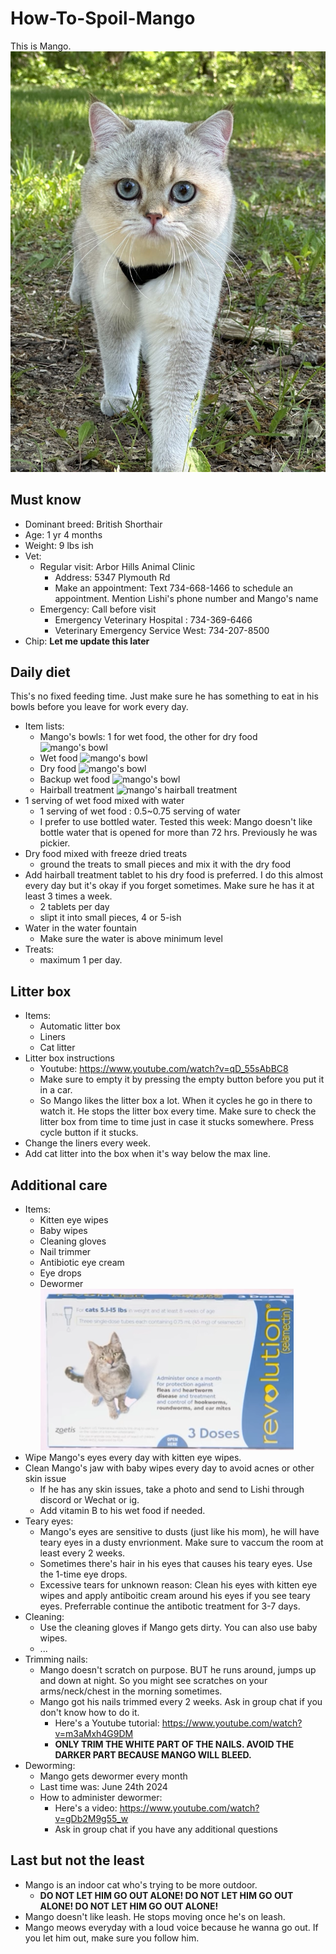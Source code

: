 # How-To-Spoil-Mango
This is Mango.
![mango cover](imgs/mango_cover.jpg)

## Must know
- Dominant breed: British Shorthair
- Age: 1 yr 4 months
- Weight: 9 lbs ish
- Vet: 
    - Regular visit: Arbor Hills Animal Clinic
        - Address: 5347 Plymouth Rd
        - Make an appointment: Text 734-668-1466 to schedule an appointment. Mention Lishi's phone number and Mango's name
    - Emergency: Call before visit
        - Emergency Veterinary Hospital : 734-369-6466
        - Veterinary Emergency Service West: 734-207-8500
- Chip: **Let me update this later**

## Daily diet
This's no fixed feeding time. Just make sure he has something to eat in his bowls before you leave for work every day.
- Item lists:
    - Mango's bowls: 1 for wet food, the other for dry food
 ![mango's bowl](imgs/mango_bowl.jpg)  
    - Wet food
 ![mango's bowl](imgs/mango_bowl.jpg)  
    - Dry food
 ![mango's bowl](imgs/mango_bowl.jpg)  
    - Backup wet food
 ![mango's bowl](imgs/mango_bowl.jpg)  
    - Hairball treatment
 ![mango's hairball treatment](imgs/mango_bowl.jpg)  
- 1 serving of wet food mixed with water
    - 1 serving of wet food : 0.5~0.75 serving of water
    - I prefer to use bottled water. Tested this week: Mango doesn't like bottle water that is opened for more than 72 hrs. Previously he was pickier.
- Dry food mixed with freeze dried treats
    - ground the treats to small pieces and mix it with the dry food
- Add hairball treatment tablet to his dry food is preferred. I do this almost every day but it's okay if you forget sometimes. Make sure he has it at least 3 times a week.
    - 2 tablets per day
    - slipt it into small pieces, 4 or 5-ish
- Water in the water fountain
    - Make sure the water is above minimum level
- Treats:
    - maximum 1 per day.

## Litter box
- Items:
    - Automatic litter box
    - Liners
    - Cat litter
- Litter box instructions
    - Youtube: https://www.youtube.com/watch?v=qD_55sAbBC8
    - Make sure to empty it by pressing the empty button before you put it in a car.
    - So Mango likes the litter box a lot. When it cycles he go in there to watch it. He stops the litter box every time. Make sure to check the litter box from time to time just in case it stucks somewhere. Press cycle button if it stucks.
- Change the liners every week.
- Add cat litter into the box when it's way below the max line.

## Additional care
- Items:
    - Kitten eye wipes
    - Baby wipes
    - Cleaning gloves
    - Nail trimmer
    - Antibiotic eye cream
    - Eye drops
    - Dewormer
![dewormer](imgs/dewormer.png)    
- Wipe Mango's eyes every day with kitten eye wipes.
- Clean Mango's jaw with baby wipes every day to avoid acnes or other skin issue
    - If he has any skin issues, take a photo and send to Lishi through discord or Wechat or ig. 
    - Add vitamin B to his wet food if needed. 
- Teary eyes: 
    - Mango's eyes are sensitive to dusts (just like his mom), he will have teary eyes in a dusty envrionment. Make sure to vaccum the room at least every 2 weeks.
    - Sometimes there's hair in his eyes that causes his teary eyes. Use the 1-time eye drops.
    - Excessive tears for unknown reason: Clean his eyes with kitten eye wipes and apply antiboitic cream around his eyes if you see teary eyes. Preferrable continue the antibotic treatment for 3-7 days.
- Cleaning:
    - Use the cleaning gloves if Mango gets dirty. You can also use baby wipes.
    - ...
- Trimming nails:
    - Mango doesn't scratch on purpose. BUT he runs around, jumps up and down at night. So you might see scratches on your arms/neck/chest in the morning sometimes. 
    - Mango got his nails trimmed every 2 weeks. Ask in group chat if you don't know how to do it.
        - Here's a Youtube tutorial: https://www.youtube.com/watch?v=m3aMxh4G9DM
        - **ONLY TRIM THE WHITE PART OF THE NAILS. AVOID THE DARKER PART BECAUSE MANGO WILL BLEED.**
- Deworming:
    - Mango gets dewormer every month
    - Last time was: June 24th 2024
    - How to administer dewormer:
        - Here's a video: https://www.youtube.com/watch?v=gDb2M9g55_w
        - Ask in group chat if you have any additional questions


## Last but not the least
- Mango is an indoor cat who's trying to be more outdoor.
    - **DO NOT LET HIM GO OUT ALONE! DO NOT LET HIM GO OUT ALONE! DO NOT LET HIM GO OUT ALONE!**
- Mango doesn't like leash. He stops moving once he's on leash.
- Mango meows everyday with a loud voice because he wanna go out. If you let him out, make sure you follow him.
